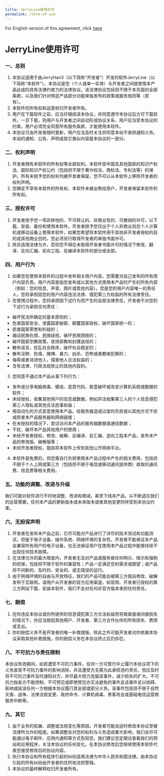 ```yaml
---
title: JerryLine使用许可
permalink: /term-of-use
---
```

For English version of this agreement, click [here](jerryhan3.github.io/JerryLine_Release/en/term-of-use)
# JerryLine使用许可
### 一、总则

1. 本协议适用于由JerryHan3（以下简称“开发者”）开发的软件JerryLine（以下简称“本软件”）。本协议是您（个人或单一实体）与开发者之间就使用本产品达成的具有法律约束力的法律协议。该法律协议包括但不限于本页面的全部条款，以及我们针对特定产品部分功能单独发布的政策或服务规则等（若有）。
2. 本软件的所有权和运营权归开发者所有。
3. 用户在下载软件之前，应当仔细阅读本协议，并同意遵守本协议后方可下载软件。一旦下载，则用户与开发者之间自动形成协议关系，用户应当受本协议的约束。用户必须完全同意所有服务条款，才能使用本软件。
4. 本协议可由开发者随时更新，用户应当及时关注并同意本站不承担通知义务。本站的通知、公告、声明或其它类似内容是本协议的一部分。

### 二、权利声明

1. 开发者拥有本软件的所有权等全部权利。本软件受中国及其他国家的知识产权法、国际知识产权公约（包括但不限于著作权法、商标法、专利法等）的保护。所有未授予您的权利均被开发者保留，您不可以从本软件上移除开发者的权利声明。
2. 您确定不享有本软件的所有权，本软件未被出售给用户，开发者保留本软件的所有权。

### 三、授权许可

1. 开发者授予您一项非排他的、不可转让的、非商业性的、可撤销的许可，以下载、安装、备份和使用本软件。开发者授予您仅出于个人非商业目在个人计算机或移动设备上使用本软件，如果您希望将本软件用于其他非开发者授权的目的或其他商业目的，您必须另行取得开发者的单独书面许可。
2. 除非适用法律允许，否则您不得在未取得开发者书面许可的情况下修改、翻译、反向汇编、反向工程、反编译本软件的部分或全部。

### 四、用户行为
1. 如果您在使用本软件的过程中发布相关用户内容，您需要对自己发布的所有用户内容负责。用户内容是指您发布或以其他方式使用本产品时产生的所有内容（例如：您的信息、声音、图片或其他内容）。您是您的用户内容唯一的责任人，您将承担因您的用户内容违法法律、侵犯第三方权益的所有法律责任。
2. 在使用过程中，您将承担因下述行为而产生的全部法律责任，开发者不对您的下述行为承担任何责任：
* 破坏宪法所确定的基本原则的；
* 危害国家安全、泄露国家秘密、颠覆国家政权、破坏国家统一的；
* 损害国家荣誉和利益的；
* 煽动民族仇恨、民族歧视，破坏民族团结的；
* 破坏国家宗教政策，宣扬邪教和封建迷信的；
* 散布谣言，扰乱社会秩序，破坏社会稳定的；
* 散布淫秽、色情、赌博、暴力、凶杀、恐怖或者教唆犯罪的；
* 侮辱或者诽谤他人，侵害他人合法权益的；
* 含有法律、行政法规禁止的其他内容的。
3. 您同意不通过本产品从事下列行为：
* 发布或分享电脑病毒、蠕虫、恶意代码、故意破坏或改变计算机系统或数据的软件；
* 未经授权，收集其他用户的信息或数据，例如非法收集第三人的个人信息侵犯第三人隐私或其他合法民事权益；
* 用自动化的方式恶意使用本产品，给服务器造成过度的负担或以其他方式干扰或损害本产品服务器和网络链接；
* 在未授权的情况下，尝试访问本产品的服务器数据或通信数据；
* 干扰、破坏本产品其他用户的使用；
* 未经开发者授权，修改、破解、反编译、反汇编、逆向工程本产品，发布本产品的修改版、破解版等；
* 未经开发者授权，擅自将本软件上传到其他公开网络平台。
4. 本软件是免费的，但您需自行负担使用本产品过程中产生的相关费用，包括但不限于个人上网或第三方（包括但不限于电信或移动通讯提供商）收取的通讯费、信息费等相关费用。

### 五、功能的调整、改进与升级
我们可能对软件进行不时地调整、改进和增减，甚至下线本产品，以不断适应我们的运营需要。任何本产品的更新版本或未来版本或者其他变更同样受到本协议约束。

### 六、无担保声明
1. 开发者在发布本产品之前，已尽可能对产品进行了详尽的技术测试和功能测试，但鉴于电子设备、操作系统、网络环境的复杂性，开发者不能保证本产品会兼容所有用户的电子设备，也无法保证用户在使用本产品过程中能够持续不出现任何技术故障。
2. 在法律允许的最大限度内，开发者无法对产品或服务做任何明示、暗示和强制的担保，包括但不限于软件的兼容性；产品一定满足您的需求或期望；或产品将不间断的、及时的、安全的、或无错误的运行。
3. 由于网络环境的自由与开放特征，我们的产品可能会被第三方擅自修改、破解发布于互联网，请用户从开发者的官方应用渠道，如官网、开发者已授权的第三方网站下载、安装本软件，我们不会对任何非官方版本承担任何责任。

### 七、赔偿
1. 在你违反本协议或你所提供的信息侵犯第三方合法权益而导致直接或间接损失的情况下，你应当赔偿其他用户、开发者、第三方合作伙伴的所有损失、费用或支出。
2. 你的赔偿义务不是开发者的唯一补救措施，除此之外可能开发者对你依据本协议采取其他补救措施，你的赔偿义务在本协议终止后仍存在。

### 八、不可抗力与责任限制
本协议有效期间，如若遭受不可抗力事件，任何一方可暂行中止履行本协议项下的义务直至不可抗力事件的影响消除，并且遭受方无需为此承担违约责任，但应及时将不可抗力事件及时通知对方，并尽最大努力克服该事件，减少损失的扩大。不可抗力指各方不能控制、不可预见或即使预见亦无法避免的事件且该事件足以妨碍、影响或延误任何一方根据本协议履行其全部或部分义务。该事件包括但不限于自然灾害、战争、法律法规变更、政府命令、计算机病毒、黑客攻击或基础电信运营商服务中断等。

### 九、其它
1. 由于业务的拓展、调整或法规变化等原因，开发者可能会适时修改本协议至被法律所允许的程度。如果调整会对您的权利与义务造成重大影响，我们会尽可能通过电子邮件、应用内通知等方式告知您。我们建议您定期访查看我们的网站和应用程序，关注本协议的任何变化。在本协议修改后您继续使用本软件代表您接受修改后的协议内容。
2. 执行本协议和所有程序引起的纠纷适用法律为中华人民共和国法律。由本协议引起的所有纠纷由开发者的住所地法院管辖。
3. 本协议的最终解释权归开发者所有。
